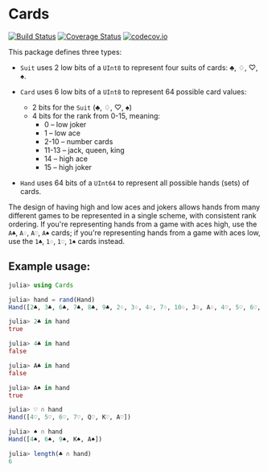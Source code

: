 # Cards

[![Build Status](https://travis-ci.org/StefanKarpinski/Cards.jl.svg?branch=master)](https://travis-ci.org/StefanKarpinski/Cards.jl)
[![Coverage Status](https://coveralls.io/repos/StefanKarpinski/Cards.jl/badge.svg?branch=master&service=github)](https://coveralls.io/github/StefanKarpinski/Cards.jl?branch=master)
[![codecov.io](http://codecov.io/github/StefanKarpinski/Cards.jl/coverage.svg?branch=master)](http://codecov.io/github/StefanKarpinski/Cards.jl?branch=master)

This package defines three types:

* `Suit` uses 2 low bits of a `UInt8` to represent four suits of cards: ♣, ♢, ♡, ♠.

* `Card` uses 6 low bits of a `UInt8` to represent 64 possible card values:
  * 2 bits for the `Suit` (♣, ♢, ♡, ♠)
  * 4 bits for the rank from 0-15, meaning:
    * 0 – low joker
    * 1 – low ace
    * 2-10 – number cards
    * 11-13 – jack, queen, king
    * 14 – high ace
    * 15 – high joker

* `Hand` uses 64 bits of a `UInt64` to represent all possible hands (sets) of cards.

The design of having high and low aces and jokers allows hands from many different games to be represented in a single scheme, with consistent rank ordering. If you're representing hands from a game with aces high, use the `A♣`, `A♢`, `A♡`, `A♠` cards; if you're representing hands from a game with aces low, use the `1♣`, `1♢`, `1♡`, `1♠` cards instead.

## Example usage:

```julia
julia> using Cards

julia> hand = rand(Hand)
Hand([2♣, 3♣, 6♣, 7♣, 8♣, 9♣, 2♢, 3♢, 4♢, 7♢, 10♢, J♢, A♢, 4♡, 5♡, 6♡, 7♡, Q♡, K♡, A♡, 4♠, 6♠, 9♠, K♠, A♠])

julia> 2♣ in hand
true

julia> 4♣ in hand
false

julia> A♣ in hand
false

julia> A♠ in hand
true

julia> ♡ ∩ hand
Hand([4♡, 5♡, 6♡, 7♡, Q♡, K♡, A♡])

julia> ♠ ∩ hand
Hand([4♠, 6♠, 9♠, K♠, A♠])

julia> length(♣ ∩ hand)
6
```
